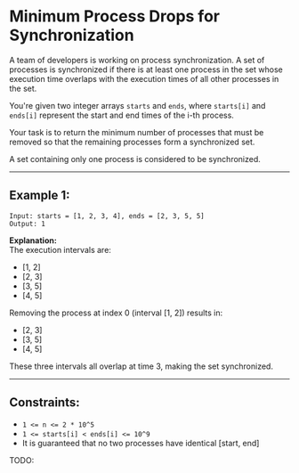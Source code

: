 # Minimum Process Drops for Synchronization

A team of developers is working on process synchronization. A set of processes
is synchronized if there is at least one process in the set whose execution time
overlaps with the execution times of all other processes in the set.

You're given two integer arrays `starts` and `ends`, where `starts[i]` and
`ends[i]` represent the start and end times of the i-th process.

Your task is to return the minimum number of processes that must be removed so
that the remaining processes form a synchronized set.

A set containing only one process is considered to be synchronized.

---

## Example 1:

```
Input: starts = [1, 2, 3, 4], ends = [2, 3, 5, 5]
Output: 1
```

**Explanation:**  
The execution intervals are:

- [1, 2]
- [2, 3]
- [3, 5]
- [4, 5]

Removing the process at index 0 (interval [1, 2]) results in:

- [2, 3]
- [3, 5]
- [4, 5]

These three intervals all overlap at time 3, making the set synchronized.

---

## Constraints:

- `1 <= n <= 2 * 10^5`
- `1 <= starts[i] < ends[i] <= 10^9`
- It is guaranteed that no two processes have identical [start, end]

TODO:
